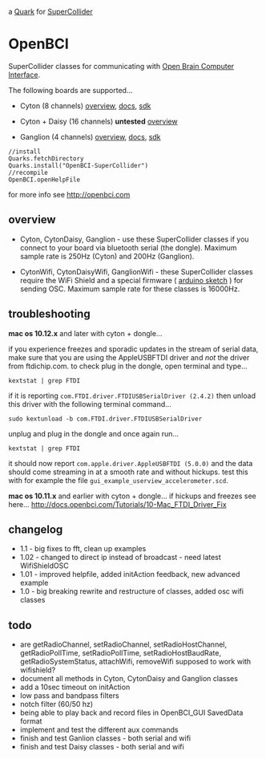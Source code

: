 a [Quark](http://supercollider-quarks.github.io/quarks/) for [SuperCollider](http://supercollider.github.io)

# OpenBCI
SuperCollider classes for communicating with [Open Brain Computer Interface](http://openbci.com).

The following boards are supported...

* Cyton (8 channels) [overview](https://shop.openbci.com/collections/frontpage/products/cyton-biosensing-board-8-channel?variant=38958638542), [docs](http://docs.openbci.com/Hardware/02-Cyton), [sdk](http://docs.openbci.com/OpenBCI%20Software/04-OpenBCI_Cyton_SDK)

* Cyton + Daisy (16 channels) **untested** [overview](https://shop.openbci.com/collections/frontpage/products/cyton-daisy-biosensing-boards-16-channel?variant=38959256526)

* Ganglion (4 channels) [overview](https://shop.openbci.com/collections/frontpage/products/pre-order-ganglion-board?variant=13461804483), [docs](http://docs.openbci.com/Hardware/07-Ganglion), [sdk](http://docs.openbci.com/OpenBCI%20Software/06-OpenBCI_Ganglion_SDK)

```supercollider
//install
Quarks.fetchDirectory
Quarks.install("OpenBCI-SuperCollider")
//recompile
OpenBCI.openHelpFile
```

for more info see http://openbci.com

## overview

* Cyton, CytonDaisy, Ganglion - use these SuperCollider classes if you connect to your board via bluetooth serial (the dongle). Maximum sample rate is 250Hz (Cyton) and 200Hz (Ganglion).

* CytonWifi, CytonDaisyWifi, GanglionWifi - these SuperCollider classes require the WiFi Shield and a special firmware ( [arduino sketch](https://github.com/redFrik/OpenBCI_WIFI/blob/OpenSoundControl/examples/WifiShieldOSC/WifiShieldOSC.ino) ) for sending OSC. Maximum sample rate for these classes is 16000Hz.

## troubleshooting

**mac os 10.12.x** and later with cyton + dongle...

if you experience freezes and sporadic updates in the stream of serial data, make sure that you are using the AppleUSBFTDI driver and *not* the driver from ftdichip.com.
to check plug in the dongle, open terminal and type...
```
kextstat | grep FTDI
```
if it is reporting `com.FTDI.driver.FTDIUSBSerialDriver (2.4.2)` then unload this driver with the following terminal command...
```
sudo kextunload -b com.FTDI.driver.FTDIUSBSerialDriver
```
unplug and plug in the dongle and once again run...
```
kextstat | grep FTDI
```
it should now report `com.apple.driver.AppleUSBFTDI (5.0.0)` and the data should come streaming in at a smooth rate and without hickups. test this with for example the file `gui_example_userview_accelerometer.scd`.

**mac os 10.11.x** and earlier with cyton + dongle...
if hickups and freezes see here... http://docs.openbci.com/Tutorials/10-Mac_FTDI_Driver_Fix

## changelog

* 1.1 - big fixes to fft, clean up examples
* 1.02 - changed to direct ip instead of broadcast - need latest WifiShieldOSC
* 1.01 - improved helpfile, added initAction feedback, new advanced example
* 1.0 - big breaking rewrite and restructure of classes, added osc wifi classes

## todo

* are getRadioChannel, setRadioChannel, setRadioHostChannel, getRadioPollTime, setRadioPollTime, setRadioHostBaudRate, getRadioSystemStatus, attachWifi, removeWifi supposed to work with wifishield?
* document all methods in Cyton, CytonDaisy and Ganglion classes
* add a 10sec timeout on initAction
* low pass and bandpass filters
* notch filter (60/50 hz)
* being able to play back and record files in OpenBCI_GUI SavedData format
* implement and test the different aux commands
* finish and test Ganlion classes - both serial and wifi
* finish and test Daisy classes - both serial and wifi
